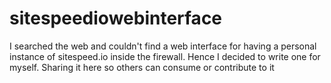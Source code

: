 sitespeediowebinterface
=======================

I searched the web and couldn't find a web interface for having a personal instance of sitespeed.io inside the firewall. Hence I decided to write one for myself. Sharing it here so others can consume or contribute to it
